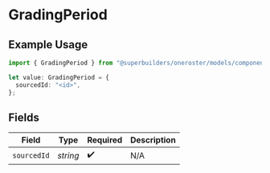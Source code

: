 # GradingPeriod

## Example Usage

```typescript
import { GradingPeriod } from "@superbuilders/oneroster/models/components";

let value: GradingPeriod = {
  sourcedId: "<id>",
};
```

## Fields

| Field              | Type               | Required           | Description        |
| ------------------ | ------------------ | ------------------ | ------------------ |
| `sourcedId`        | *string*           | :heavy_check_mark: | N/A                |